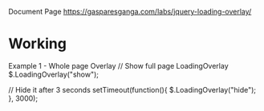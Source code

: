 Document Page
https://gasparesganga.com/labs/jquery-loading-overlay/

# Working
Example 1 - Whole page Overlay
// Show full page LoadingOverlay
$.LoadingOverlay("show");

// Hide it after 3 seconds
setTimeout(function(){
    $.LoadingOverlay("hide");
}, 3000);

